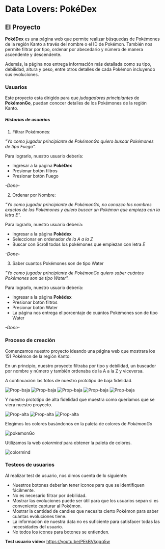 # **Data Lovers: PokéDex**


## **El Proyecto**

**PokéDex** es una página web que permite realizar búsquedas de Pokémones de la región Kanto a través del nombre o el ID de Pokémon. También nos permite filtrar por tipo, ordenar por abecedario y número de manera ascendente y descendente. 

Además, la página nos entrega información más detallada como su tipo, debilidad, altura y peso, entre otros detalles de cada Pokémon incluyendo sus evoluciones.


### **Usuarios**

Este proyecto esta dirigido para que _judagadores principiantes_ de **PokémonGo**, puedan conocer detalles de los Pokémones de la región Kanto.

##### **Historias de usuarios**

1. Filtrar Pokémones:

_"Yo como jugador principiante de PokémonGo quiero buscar Pokémones de tipo Fuego"._

Para lograrlo, nuestro usuario debería:
* Ingresar a la pagina **PokéDex**
* Presionar botón filtros
* Presionar botón Fuego

_-Done-_

2. Ordenar por Nombre:

_"Yo como jugador principiante de PokémonGo, no conozco los nombres exactos de los Pokémones y quiero buscar un Pokémon que empieza con la letra E"._

Para lograrlo, nuestro usuario debería:
* Ingresar a la página **Pokédex**
* Seleccionar en ordenador _de la A a la Z_
* Buscar con Scroll todos los pokémones que empiezan con letra _E_

_-Done-_

3. Saber cuantos Pokémones son de tipo Water


_"Yo como jugador principiante de PokémonGo quiero saber cuántos Pokémones son de tipo Water"._

Para lograrlo, nuestro usuario debería: 

* Ingresar a la página **Pokédex**
* Presionar botón filtros
* Presionar botón Water
* La página nos entrega el porcentaje de cuántos Pokémones son de tipo Water

_-Done-_



### **Proceso de creación**

Comenzamos nuestro proyecto ideando una página web que mostrara los 151 Pokémon de la región Kanto.

En un principio, nuestro proyecto filtraba por tipo y debilidad, un buscador por nombre y número y  también ordenaba de la A a la Z y viceversa. 

A continuación las fotos de nuestro prototipo de baja fidelidad. 

![Prop-baja](https://i.ibb.co/VQzxSQ4/Imagen-de-i-OS-4.jpg)
![Prop-baja](https://i.ibb.co/5jnmWL6/Imagen-de-i-OS.jpg)
![Prop-baja](https://i.ibb.co/Fqpqsky/Imagen-de-i-OS-1.jpg)
![Prop-baja](https://i.ibb.co/rfXDjL3/Imagen-de-i-OS-2.jpg)
![Prop-baja](https://i.ibb.co/j4kqWJ3/Imagen-de-i-OS-3.jpg)

Y nuestro prototipo de alta fidelidad que muestra como queríamos que se viera nuestro proyecto.

![Prop-alta](https://i.ibb.co/3c8wP4D/New-Project-3.png)
![Prop-alta](https://i.ibb.co/0rh1L7X/New-Project-4.png)
![Prop-alta](https://i.ibb.co/nRRDLKZ/New-Project-5.png)

Elegimos los colores basándonos en la paleta de colores de _PokémonGo_ 

![pokemonGo](https://i.ibb.co/Rhrpsv3/pokemon-go.jpg)

Utilizamos la web _colormind_ para obtener la paleta de colores.

![colormind](https://i.ibb.co/r0V6JMp/Captura-de-pantalla-de-2019-05-09-18-58-19.png)

### Testeos de usuarios 

Al realizar test de usuario, nos dimos cuenta de lo siguiente:

* Nuestros botones deberían tener iconos para que se identifiquen fácilmente.
* No es necesario filtrar por debilidad.
* Mostrar las evoluciones puede ser útil para que los usuarios sepan si es conveniente capturar al Pokémon.
* Mostrar la cantidad de candies que necesita cierto Pokémon para saber cuántas evoluciones tiene.
* La información de nuestra data no es suficiente para satisfacer todas las necesidades del usuario.
* No todos los íconos para botones se entienden.


**Test usuario video:** https://youtu.be/PEkBVkggq5w

